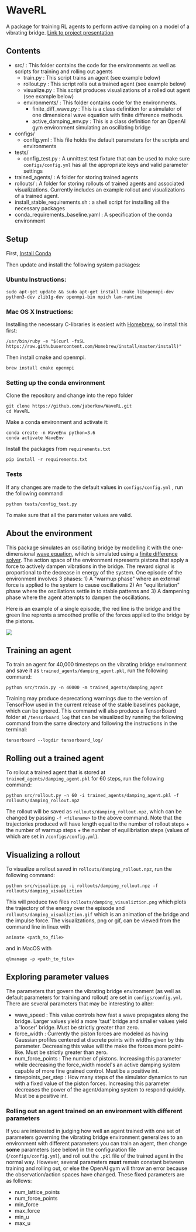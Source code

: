 # WaveRL
A package for training RL agents to perform active damping on a model of a vibrating bridge.  [Link to project presentation](https://docs.google.com/presentation/d/11RFd_cj0aX3AAjNP0hrgOwF8einq7tsvyfX5sfljVik/edit?usp=sharing)

## Contents
* src/ :  This folder contains the code for the environments as well as scripts for training and rolling out agents
	* train.py :  This script trains an agent (see example below)
	* rollout.py : This script rolls out a trained agent (see example below)
	* visualize.py : This script produces visualizations of a rolled out agent (see example below)
	* environments/ : This folder contains code for the environments.
		* finite_diff_wave.py : This is a class definition for a simulator of one dimensional wave equation with finite difference methods.
		* active_damping_env.py : This is a class definition for an OpenAI gym environment simulating an oscillating bridge
* configs/
	* config.yml : This file holds the default parameters for the scripts and environments
* tests/
	* config_test.py :  A unnittest test fixture that can be used to make sure `configs/config.yml` has all the appropriate keys and valid parameter settings
* trained_agents/ : A folder for storing trained agents
* rollouts/ : A folder for storing rollouts of trained agents and associated visualizations.  Currently includes an example rollout and visualizations of a trained agent.
* install_stable_requirements.sh : a shell script for installing all the necessary packages
* conda_requirements_baseline.yaml : A specification of the conda environment

## Setup
First, [Install Conda](https://docs.conda.io/projects/conda/en/latest/user-guide/install/)

Then update and install the following system packages:

### Ubuntu Instructions:
```
sudo apt-get update && sudo apt-get install cmake libopenmpi-dev python3-dev zlib1g-dev openmpi-bin mpich lam-runtime
```
### Mac OS X Instructions:
Installing the necessary C-libraries is easiest with [Homebrew](https://brew.sh/), so install this first:
```
/usr/bin/ruby -e "$(curl -fsSL https://raw.githubusercontent.com/Homebrew/install/master/install)"
```
Then install cmake and openmpi.
```
brew install cmake openmpi
```
### Setting up the conda environment

Clone the repository and change into the repo folder
```
git clone https://github.com/jaberkow/WaveRL.git
cd WaveRL
```

Make a conda environment and activate it:

```
conda create -n WaveEnv python=3.6
conda activate WaveEnv
```
Install the packages from `requirements.txt`

```
pip install -r requirements.txt
```
### Tests

If any changes are made to the default values in `configs/config.yml` , run the following command

```
python tests/config_test.py
```
To make sure that all the parameter values are valid.

## About the environment

This package simulates an oscillating bridge by modelling it with the one-dimensional [wave equation](https://en.wikipedia.org/wiki/Wave_equation), which is simulated using a [finite difference solver](https://en.wikipedia.org/wiki/Finite_difference_method).  The action space of the environment represents pistons that apply a force to actively dampen vibrations in the bridge.  The reward signal is proportional to the decrease in energy of the system.  One episode of the environment involves 3 phases:  1) A "warmup phase" where an external force is applied to the system to cause oscillations 2) An "equilibriation" phase where the oscillations settle in to stable patterns and 3) A dampening phase where the agent attempts to dampen the oscillations.

Here is an example of a single episode, the red line is the bridge and the green line reprents a smoothed profile of the forces applied to the bridge by the pistons.

![](rollouts/example_visualization.gif)

## Training an agent

To train an agent for 40,000 timesteps on the vibrating bridge environment and save it as `trained_agents/damping_agent.pkl`, run the following command:

```
python src/train.py -n 40000 -m trained_agents/damping_agent
```
Training may produce deprecationg warnings due to the version of TensorFlow used in the current release of the stable baselines package, which can be ignored.  This command will also produce a TensorBoard folder at `/tensorboard_log` that can be visualized by running the following command from the same directory and following the instructions in the terminal:

```
tensorboard --logdir tensorboard_log/
```
## Rolling out a trained agent

To rollout a trained agent that is stored at `trained_agents/damping_agent.pkl` for 60 steps, run the following command:

```
python src/rollout.py -n 60 -i trained_agents/damping_agent.pkl -f rollouts/damping_rollout.npz
```

The rollout will be saved as `rollouts/damping_rollout.npz`, which can be changed by passing `-f <filename>` to the above command.  Note that the trajectories produced will have length equal to the number of rollout steps + the number of warmup steps + the number of equilibriation steps (values of which are set in `/configs/config.yml`).

## Visualizing a rollout

To visualize a rollout saved in `rollouts/damping_rollout.npz`, run the following command:

```
python src/visualize.py -i rollouts/damping_rollout.npz -f rollouts/damping_visualiztion
```

This will produce two files `rollouts/damping_visualiztion.png` which plots the trajectory of the energy over the episode and `rollouts/damping_visualiztion.gif` which is an animation of the bridge and the impulse force.  The visualizations, png or gif, can be viewed from the command line in linux with

```
animate <path_to_file>
```
and in MacOS with

```
qlmanage -p <path_to_file>
```

## Exploring parameter values

The parameters that govern the vibrating bridge environment (as well as default parameters for training and rollout) are set in `configs/config.yml`.  There are several parameters that may be interesting to alter:

* wave_speed :  This value controls how fast a wave propagates along the bridge.  Larger values yield a more 'taut' bridge and smaller values yield a 'looser' bridge.  Must be strictly greater than zero.
* force_width :  Currently the piston forces are modeled as having Gaussian profiles centered at discrete points with widths given by this parameter.  Decreasing this value will the make the forces more point-like.  Must be strictly greater than zero.
* num_force_points :  The number of pistons.  Increasing this parameter while decreasing the force_width model's an active damping system capable of more fine grained control.  Must be a positive int.
* timepoints_per_step : How many steps of the simulator dynamics to run with a fixed value of the piston forces.  Increasing this parameter decreases the power of the agent/damping system to respond quickly.  Must be a positive int.

### Rolling out an agent trained on an environment with different parameters

If you are interested in judging how well an agent trained with one set of parameters governing the vibrating bridge environment generalizes to an environment with different parameters you can train an agent, then change **some** parameters (see below) in the configuration file (`/configs/config.yml`), and roll out the `.pkl` file of the trained agent in the normal way.  However, several parameters **must** remain constant between training and rolling out, or else the OpenAI gym will throw an error because the observation/action spaces have changed.  These fixed parameters are as follows:

* num_lattice_points
* num_force_points
* min_force
* max_force
* min_u
* max_u
